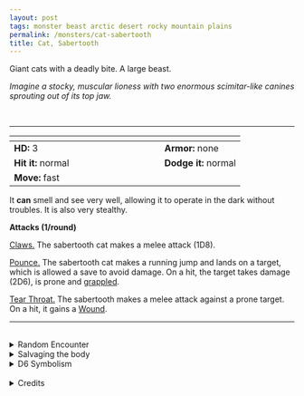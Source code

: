 ```yaml
---
layout: post
tags: monster beast arctic desert rocky mountain plains
permalink: /monsters/cat-sabertooth
title: Cat, Sabertooth
---
```


Giant cats with a deadly bite. A large beast.

_Imagine a stocky, muscular lioness with two enormous scimitar-like canines sprouting out of its top jaw._

<br>

---

|  <span style="display: inline-block; width:250px"></span>  |  |
| -------- | --------|
| **HD:** 3 | **Armor:** none  |
| **Hit it:** normal    | **Dodge it:** normal  |
| **Move:** fast    |   | 

It **can** smell and see very well, allowing it to operate in the dark without troubles. It is also very stealthy.

**Attacks (1/round)**

<ins>Claws.</ins> The sabertooth cat makes a melee attack (1D8).

<ins>Pounce.</ins> The sabertooth cat makes a running jump and lands on a target, which is allowed a save to avoid damage. On a hit, the target takes damage (2D6), is prone and [grappled](/2020/11/10/extra-rules/#conditions).

<ins>Tear Throat.</ins> The sabertooth makes a melee attack against a prone target. On a hit, it gains a [Wound](https://saltygoo.github.io/2020/11/09/base-rules/#dying--healing).
<br>

---

<br>

<details markdown="1">
<summary>Random Encounter</summary>

1. **Monster:** 1D4 sabertooth cats.
1. **Lair:** A large flat rock overlooking the area. 1/2 chance there are 1D6 cubs. <br>    &nbsp; OR <br>    **Omen:** A flock of birds scattering away. Silence.
1. **Spoor:** A large beast, dead, swarmed by vultures.
1. **Tracks:** Tiger tracks.
1. **Trace:** A roar, far away.
1. **Trace:** A broken sabertooth skull helmet.
</details>

<details markdown="1">
<summary>Salvaging the body</summary>

Sabertooth cats have nice pelts, and their skulls are solid enough to be used as helmets. It provides enough rations for 2D4 days.
</details>

<details markdown="1">
<summary>D6 Symbolism</summary>
In local cultures this beast is a symbol of ...

1. Warriors
1. Rage
1. Storms
1. Solidarity
1. Royalty
1. Sacred
</details>

<br>

<details markdown="1">
<summary>Credits</summary>
An underused classic of pulp. I added a truly deadly effect to its bite to differentiate it from a lion. — SaltyGoo
</details>
